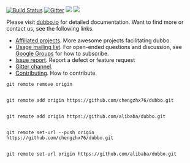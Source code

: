 [![Build Status](https://travis-ci.org/alibaba/dubbo.svg?branch=master)](https://travis-ci.org/alibaba/dubbo) 
[![Gitter](https://badges.gitter.im/alibaba/dubbo.svg)](https://gitter.im/alibaba/dubbo?utm_source=badge&utm_medium=badge&utm_campaign=pr-badge)
![](https://img.shields.io/github/license/alibaba/dubbo.svg)
![](https://img.shields.io/maven-central/v/com.alibaba/dubbo.svg)

Please visit [dubbo.io](http://dubbo.io) for detailed documentation. Want to find more or contact us, see the following links.  
* [Affiliated projects](http://github.com/alibaba/dubbo). More awesome projects facilitating dubbo.
* [Usage mailing list](https://groups.google.com/forum/#!forum/dubbo). For open-ended questions and discussion, see [Google Groups](https://sites.google.com/site/tomihasa/google-groups-faq#subscribetogroup) for how to subscribe.
* [Issue report](https://github.com/alibaba/dubbo/issues). Report a defect or feature request
* [Gitter channel](https://gitter.im/alibaba/dubbo). 
* [Contributing](https://github.com/alibaba/dubbo/blob/master/CONTRIBUTING.md). How to contribute.

```
git remote remove origin


git remote add origin https://github.com/chengzhx76/dubbo.git


git remote add origin https://github.com/alibaba/dubbo.git


git remote set-url --push origin https://github.com/chengzhx76/dubbo.git


git remote set-url origin https://github.com/alibaba/dubbo.git

```
